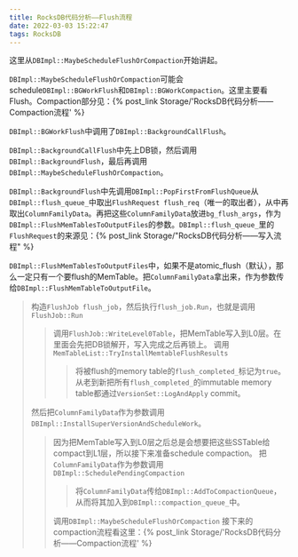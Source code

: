 ```yaml
---
title: RocksDB代码分析——Flush流程
date: 2022-03-03 15:22:47
tags: RocksDB
---
```


这里从`DBImpl::MaybeScheduleFlushOrCompaction`开始讲起。

`DBImpl::MaybeScheduleFlushOrCompaction`可能会schedule`DBImpl::BGWorkFlush`和`DBImpl::BGWorkCompaction`。这里主要看Flush。Compaction部分见：{% post_link Storage/'RocksDB代码分析——Compaction流程' %}

`DBImpl::BGWorkFlush`中调用了`DBImpl::BackgroundCallFlush`。

`DBImpl::BackgroundCallFlush`中先上DB锁，然后调用`DBImpl::BackgroundFlush`，最后再调用`DBImpl::MaybeScheduleFlushOrCompaction`。

`DBImpl::BackgroundFlush`中先调用`DBImpl::PopFirstFromFlushQueue`从`DBImpl::flush_queue_`中取出`FlushRequest flush_req`（唯一的取出者），从中再取出`ColumnFamilyData`。再把这些`ColumnFamilyData`放进`bg_flush_args`，作为`DBImpl::FlushMemTablesToOutputFiles`的参数。`DBImpl::flush_queue_`里的`FlushRequest`的来源见：{% post_link Storage/"RocksDB代码分析——写入流程" %}

`DBImpl::FlushMemTablesToOutputFiles`中，如果不是atomic_flush（默认），那么一定只有一个要flush的MemTable。把`ColumnFamilyData`拿出来，作为参数传给`DBImpl::FlushMemTableToOutputFile`。
>构造`FlushJob flush_job`，然后执行`flush_job.Run`，也就是调用`FlushJob::Run`
>>调用`FlushJob::WriteLevel0Table`，把MemTable写入到L0层。在里面会先把DB锁解开，写入完成之后再锁上。
>>调用`MemTableList::TryInstallMemtableFlushResults`
>>>将被flush的memory table的`flush_completed_`标记为`true`。
>>>从老到新把所有`flush_completed_`的immutable memory table都通过`VersionSet::LogAndApply` commit。
>
>然后把`ColumnFamilyData`作为参数调用`DBImpl::InstallSuperVersionAndScheduleWork`。
>>因为把MemTable写入到L0层之后总是会想要把这些SSTable给compact到L1层，所以接下来准备schedule compaction。
>>把`ColumnFamilyData`作为参数调用`DBImpl::SchedulePendingCompaction`
>>>将`ColumnFamilyData`传给`DBImpl::AddToCompactionQueue`，从而将其加入到`DBImpl::compaction_queue_`中。
>>
>>调用`DBImpl::MaybeScheduleFlushOrCompaction`
>>接下来的compaction流程看这里：{% post_link Storage/'RocksDB代码分析——Compaction流程' %}
